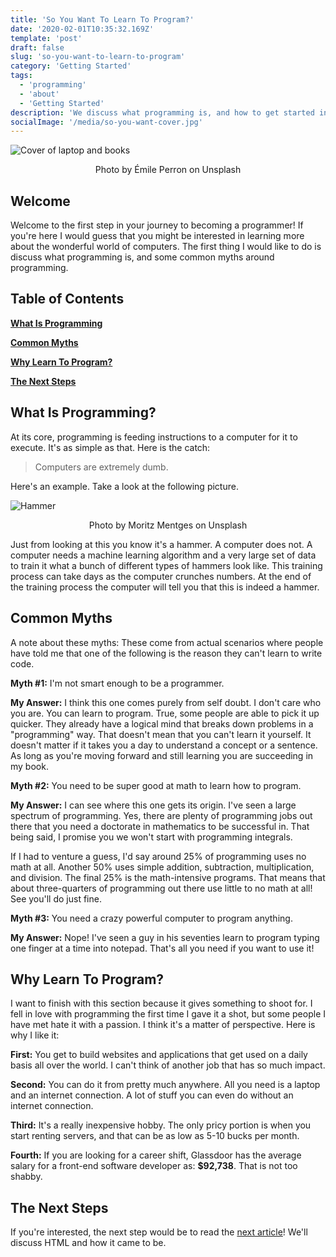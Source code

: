 ```yaml
---
title: 'So You Want To Learn To Program?'
date: '2020-02-01T10:35:32.169Z'
template: 'post'
draft: false
slug: 'so-you-want-to-learn-to-program'
category: 'Getting Started'
tags:
  - 'programming'
  - 'about'
  - 'Getting Started'
description: 'We discuss what programming is, and how to get started in the industry.'
socialImage: '/media/so-you-want-cover.jpg'
---
```


![Cover of laptop and books](/media/so-you-want-cover.jpg)

<center>Photo by Émile Perron on Unsplash</center>

## Welcome

Welcome to the first step in your journey to becoming a programmer! If you're here I would guess that you might be interested in learning more about the wonderful world of computers. The first thing I would like to do is discuss what programming is, and some common myths around programming.

## Table of Contents

**[What Is Programming](#what-is-programming)**

**[Common Myths](#common-myths)**

**[Why Learn To Program?](#why-learn-to-program)**

**[The Next Steps](#the-next-steps)**

## What Is Programming?

At its core, programming is feeding instructions to a computer for it to execute. It's as simple as that. Here is the catch:

> Computers are extremely dumb.

Here's an example. Take a look at the following picture.

![Hammer](/assets/hammer.jpg)

<center>Photo by Moritz Mentges on Unsplash</center>

Just from looking at this you know it's a hammer. A computer does not. A computer needs a machine learning algorithm and a very large set of data to train it what a bunch of different types of hammers look like. This training process can take days as the computer crunches numbers. At the end of the training process the computer will tell you that this is indeed a hammer.

## Common Myths

A note about these myths: These come from actual scenarios where people have told me that one of the following is the reason they can't learn to write code.

**Myth #1:** I'm not smart enough to be a programmer.

**My Answer:** I think this one comes purely from self doubt. I don't care who you are. You can learn to program. True, some people are able to pick it up quicker. They already have a logical mind that breaks down problems in a "programming" way. That doesn't mean that you can't learn it yourself. It doesn't matter if it takes you a day to understand a concept or a sentence. As long as you're moving forward and still learning you are succeeding in my book.

**Myth #2:** You need to be super good at math to learn how to program.

**My Answer:** I can see where this one gets its origin. I've seen a large spectrum of programming. Yes, there are plenty of programming jobs out there that you need a doctorate in mathematics to be successful in. That being said, I promise you we won't start with programming integrals.

If I had to venture a guess, I'd say around 25% of programming uses no math at all. Another 50% uses simple addition, subtraction, multiplication, and division. The final 25% is the math-intensive programs. That means that about three-quarters of programming out there use little to no math at all! See you'll do just fine.

**Myth #3:** You need a crazy powerful computer to program anything.

**My Answer:** Nope! I've seen a guy in his seventies learn to program typing one finger at a time into notepad. That's all you need if you want to use it!

## Why Learn To Program?

I want to finish with this section because it gives something to shoot for. I fell in love with programming the first time I gave it a shot, but some people I have met hate it with a passion. I think it's a matter of perspective. Here is why I like it:

**First:** You get to build websites and applications that get used on a daily basis all over the world. I can't think of another job that has so much impact.

**Second:** You can do it from pretty much anywhere. All you need is a laptop and an internet connection. A lot of stuff you can even do without an internet connection.

**Third:** It's a really inexpensive hobby. The only pricy portion is when you start renting servers, and that can be as low as 5-10 bucks per month.

**Fourth:** If you are looking for a career shift, Glassdoor has the average salary for a front-end software developer as: **\$92,738**. That is not too shabby.

## The Next Steps

If you're interested, the next step would be to read the [next article](/posts/html-for-humans/intro-to-html)! We'll discuss HTML and how it came to be.
